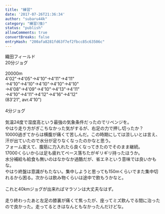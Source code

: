 ```yaml
---
title: "練習"
date: '2017-07-26T21:36:34'
author: "subaru44k"
category: "練習(強)"
status: "publish"
allowComments: true
convertBreaks: false
entryHash: "200afa8281fd63f7ef2fbcc85c63506c"
---
```

織田フィールド<br>
20分ジョグ<br>
<br>
20000m<br>
4'02"→4'05"→4'10"→4'11"→4'11"<br>
→4'10"→4'10"→4'10"→4'10"→4'10"<br>
→4'08"→4'09"→4'10"→4'13"→4'11"<br>
→4'10"→4'11"→4'12"→4'16"→4'12"<br>
(83'21", avr.4'10")<br>
<br>
4分ジョグ<br>
<br>
気温24度で湿度高という最強の気象条件だったのでリベンジを。<br>
やはり走り方がぎこちなかった気がするが、右足の力で押し切ったか？<br>
10000過ぎてからは横腹が痛くて苦しんだ。この時期にしては涼しいとは言え、汗が出ていたので水分が足りなくなったのかなと思う。<br>
フォーム変えて、腹筋に力入れたら良くなってきたのでそのまま継続。<br>
17000くらいからは足も疲れてペース落ちたがギリギリ持ったほうか。<br>
水分補給も給食も無いのはなかなか過酷だが、省エネという意味では良いかもな。<br>
やはり終盤は意識がもたない。集中しようと思っても150mくらいでまた集中切れるから困る。次からは飲み物くらいは途中で飲もうかなと。<br>
<br>
これと40kmジョグが出来ればマラソンは大丈夫なはず。<br>
<br>
走り終わったあと左足の膝裏が痛くて焦ったが、座ってミズ飲んでる間に治ったので良かった。走ってるときはなんともなかったんだけどな。
